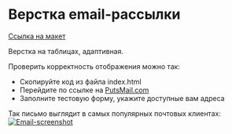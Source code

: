 # Верстка email-рассылки

[Ссылка на макет](<https://www.figma.com/file/pLInFRm8inknWwQL7LRg6U/Warby-Parker-Sunglasses-Emailify-Template-(Community)?type=design&node-id=15-10&mode=design&t=jP3W3yTC1iAmTI7B-0>)

Верстка на таблицах, адаптивная.

Проверить корректность отображения можно так:

- Скопируйте код из файла index.html
- Перейдите по ссылке на [PutsMail.com](https://putsmail.com/tests/new)
- Заполните тестовую форму, укажите доступные вам адреса

Так письмо выглядит в самых популярных почтовых клиентах:
<a href="https://ibb.co/SnkK60c"><img src="https://i.ibb.co/1qC90KM/Email-screenshot.png" alt="Email-screenshot" border="0"></a>
